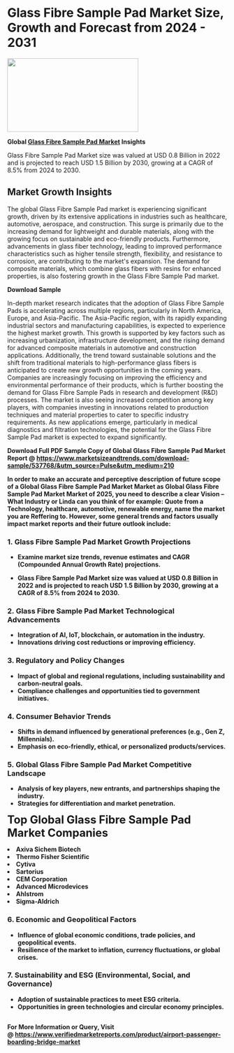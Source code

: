 <H1>Glass Fibre Sample Pad Market Size, Growth and Forecast from 2024 - 2031</H1><img class="aligncenter size-medium wp-image-584254" src="https://thirdeyenews.in/wp-content/uploads/2024/09/Global-Market-Research-300x168.jpeg" alt="" width="300" height="168" /><p><strong>Global&nbsp;<a href="https://www.marketsizeandtrends.com/download-sample/537768/&amp;utm_source=Pulse&amp;utm_medium=210">Glass Fibre Sample Pad Market</a> Insights</strong></p><p>Glass Fibre Sample Pad Market size was valued at USD 0.8 Billion in 2022 and is projected to reach USD 1.5 Billion by 2030, growing at a CAGR of 8.5% from 2024 to 2030.</p><p><h2>Market Growth Insights</h2> <p>The global Glass Fibre Sample Pad market is experiencing significant growth, driven by its extensive applications in industries such as healthcare, automotive, aerospace, and construction. This surge is primarily due to the increasing demand for lightweight and durable materials, along with the growing focus on sustainable and eco-friendly products. Furthermore, advancements in glass fiber technology, leading to improved performance characteristics such as higher tensile strength, flexibility, and resistance to corrosion, are contributing to the market's expansion. The demand for composite materials, which combine glass fibers with resins for enhanced properties, is also fostering growth in the Glass Fibre Sample Pad market.</p> <p><strong>Download Sample</strong></p> <p>In-depth market research indicates that the adoption of Glass Fibre Sample Pads is accelerating across multiple regions, particularly in North America, Europe, and Asia-Pacific. The Asia-Pacific region, with its rapidly expanding industrial sectors and manufacturing capabilities, is expected to experience the highest market growth. This growth is supported by key factors such as increasing urbanization, infrastructure development, and the rising demand for advanced composite materials in automotive and construction applications. Additionally, the trend toward sustainable solutions and the shift from traditional materials to high-performance glass fibers is anticipated to create new growth opportunities in the coming years. Companies are increasingly focusing on improving the efficiency and environmental performance of their products, which is further boosting the demand for Glass Fibre Sample Pads in research and development (R&D) processes. The market is also seeing increased competition among key players, with companies investing in innovations related to production techniques and material properties to cater to specific industry requirements. As new applications emerge, particularly in medical diagnostics and filtration technologies, the potential for the Glass Fibre Sample Pad market is expected to expand significantly. </p> <p><strong></p><p><span class=""><strong>Download Full PDF Sample Copy of Global Glass Fibre Sample Pad Market Report</strong> @ <a href="https://www.marketsizeandtrends.com/download-sample/537768/&amp;utm_source=Pulse&amp;utm_medium=210" target="_blank">https://www.marketsizeandtrends.com/download-sample/537768/&amp;utm_source=Pulse&amp;utm_medium=210</a></span></p><p>In order to make an accurate and perceptive description of future scope of a Global&nbsp;Glass Fibre Sample Pad Market Market as Global&nbsp;Glass Fibre Sample Pad Market Market of 2025, you need to describe a clear Vision &ndash; What Industry or Linda can you think of for example: Quote from a Technology, healthcare, automotive, renewable energy, name the market you are Reffering to. However, some general trends and factors usually impact market reports and their future outlook include:</p><h3>1.&nbsp;<strong>Glass Fibre Sample Pad Market Growth Projections</strong></h3><ul><li>Examine market size trends, revenue estimates and CAGR (Compounded Annual Growth Rate) projections.</li><li><p>Glass Fibre Sample Pad Market size was valued at USD 0.8 Billion in 2022 and is projected to reach USD 1.5 Billion by 2030, growing at a CAGR of 8.5% from 2024 to 2030.</p></li></ul><h3>2.&nbsp;<strong>Glass Fibre Sample Pad Market Technological Advancements</strong></h3><ul><li>Integration of AI, IoT, blockchain, or automation in the industry.</li><li>Innovations driving cost reductions or improving efficiency.</li></ul><h3>3.&nbsp;<strong>Regulatory and Policy Changes</strong></h3><ul><li>Impact of global and regional regulations, including sustainability and carbon-neutral goals.</li><li>Compliance challenges and opportunities tied to government initiatives.</li></ul><h3>4.&nbsp;<strong>Consumer Behavior Trends</strong></h3><ul><li>Shifts in demand influenced by generational preferences (e.g., Gen Z, Millennials).</li><li>Emphasis on eco-friendly, ethical, or personalized products/services.</li></ul><h3>5.&nbsp;<strong>Global Glass Fibre Sample Pad Market Competitive Landscape</strong></h3><ul><li>Analysis of key players, new entrants, and partnerships shaping the industry.</li><li>Strategies for differentiation and market penetration.</li></ul><p data-pm-slice="1 1 []"><span style="color: inherit; font-family: inherit; font-size: 25px;">Top Global Glass Fibre Sample Pad Market Companies</span></p><div class="" data-test-id=""><p><li>Axiva Sichem Biotech</li><li> Thermo Fisher Scientific</li><li> Cytiva</li><li> Sartorius</li><li> CEM Corporation</li><li> Advanced Microdevices</li><li> Ahlstrom</li><li> Sigma-Aldrich</li></p></div><h3>6.&nbsp;<strong>Economic and Geopolitical Factors</strong></h3><ul><li>Influence of global economic conditions, trade policies, and geopolitical events.</li><li>Resilience of the market to inflation, currency fluctuations, or global crises.</li></ul><h3>7.&nbsp;<strong>Sustainability and ESG (Environmental, Social, and Governance)</strong></h3><ul><li>Adoption of sustainable practices to meet ESG criteria.</li><li>Opportunities in green technologies and circular economy principles.</li></ul><h2><strong style="font-size: 14px;">For More Information or Query, Visit @&nbsp;</strong><a style="background-color: #ffffff; font-size: 14px;" href="https://www.marketsizeandtrends.com/report/glass-fibre-sample-pad-market/" target="_blank">https://www.verifiedmarketreports.com/product/airport-passenger-boarding-bridge-market</a></h2>
